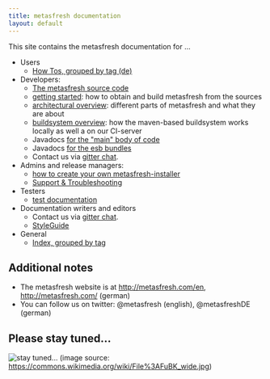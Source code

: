 ```yaml
---
title: metasfresh documentation
layout: default
---
```




This site contains the metasfresh documentation for ...

* Users
  - [How Tos, grouped by tag (de)](pages/howto/tag_grouped_index_de)
* Developers:
  - [The metasfresh source code](https://github.com/metasfresh/metasfresh)
  - [getting started](pages/developers/getting_started_en): how to obtain and build metasfresh from the sources
  - [architectural overview](pages/developers/metasfresh_overview_en): different parts of metasfresh and what they are about
  - [buildsystem overview](pages/infrastructure/ci_en): how the maven-based buildsystem works locally as well a on our CI-server
  - Javadocs [for the "main" body of code](http://metasfresh.com/javadoc/metasfresh-master/) 
  - Javadocs [for the esb bundles](http://metasfresh.com/javadoc/metasfresh-esb-master/)
  - Contact us via [gitter chat](https://gitter.im/metasfresh/metasfresh).
* Admins and release managers:
  - [how to create your own metasfresh-installer](pages/admins/installer_scripts/build_new_release_en)
  - [Support & Troubleshooting](pages/support/index_en/)
* Testers
  - [test documentation](pages/tests/index_en)
* Documentation writers and editors  
  - Contact us via [gitter chat](https://gitter.im/metasfresh/metasfresh-documentation).
  - [StyleGuide](https://github.com/metasfresh/metasfresh-documentation/blob/master/StyleGuide.md)
* General
  - [Index, grouped by tag](pages/tag_grouped_index_de)

## Additional notes

* The metasfresh website is at http://metasfresh.com/en, http://metasfresh.com/ (german)
* You can follow us on twitter: @metasfresh (english), @metasfreshDE (german)

## Please stay tuned...

![stay tuned...](https://upload.wikimedia.org/wikipedia/commons/0/0b/FuBK_wide.jpg)
(image source: https://commons.wikimedia.org/wiki/File%3AFuBK_wide.jpg)

